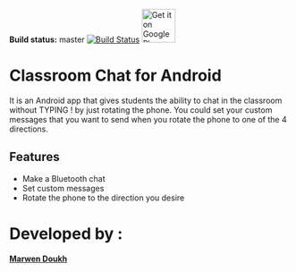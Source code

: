 **Build status:** master [![Build Status](https://travis-ci.org/marwendoukh/ClassroomChat-Android.svg?branch=master)](https://travis-ci.org/marwendoukh/ClassroomChat-Android)
<a style="margin-bottom: 0;" href='https://play.google.com/store/apps/details?id=com.classroomchat.marwen.classroomchat'><img alt='Get it on Google Play' src='https://play.google.com/intl/en_us/badges/images/generic/en_badge_web_generic.png' height="60px"/></a>
# Classroom Chat for Android  <br/>

It is an Android app that gives students the ability to chat in the classroom without TYPING ! by just rotating the phone. You could set your custom messages that you want to send when you rotate the phone to one of the 4 directions.

## Features
* Make a Bluetooth chat
* Set custom messages
* Rotate the phone to the direction you desire


# Developed by :
**[Marwen Doukh](https://marwendoukh.wordpress.com)** 





